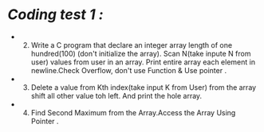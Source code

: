 # *Coding test 1 :*
* 2. Write a C program that declare an integer array length of one hundred(100)
     (don't initialize the array). Scan N(take inpute N from user) values from 
     user in an array. Print entire array each element in newline.Check Overflow,
     don't use Function & Use pointer .
* 3. Delete a value from Kth index(take input K from User) from the array shift all other value toh left.
    And print the hole array.
* 4. Find Second Maximum from the Array.Access the Array Using Pointer .      
